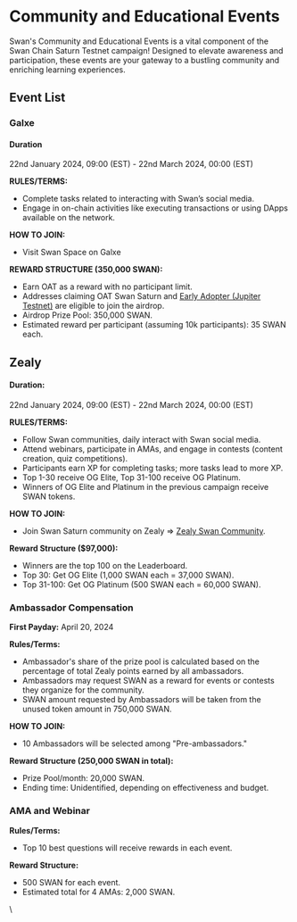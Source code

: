 # Community and Educational Events

Swan's Community and Educational Events is a vital component of the Swan Chain Saturn Testnet campaign! Designed to elevate awareness and participation, these events are your gateway to a bustling community and enriching learning experiences.

## **Event List**

### Galxe

#### Duration

22nd January 2024, 09:00 (EST) - 22nd March 2024, 00:00 (EST)

**RULES/TERMS:**

* Complete tasks related to interacting with Swan’s social media.
* Engage in on-chain activities like executing transactions or using DApps available on the network.

**HOW TO JOIN:**

* Visit Swan Space on Galxe

**REWARD STRUCTURE (350,000 SWAN):**

* Earn OAT as a reward with no participant limit.
* Addresses claiming OAT Swan Saturn and [Early Adopter (Jupiter Testnet)](https://docs.google.com/spreadsheets/d/1yS4Eh\_PWTz6PpSOra1Cgiv-vs2AtjQV\_i4ript6W0x8/edit#gid=49911947) are eligible to join the airdrop.
* Airdrop Prize Pool: 350,000 SWAN.
* Estimated reward per participant (assuming 10k participants): 35 SWAN each.

## **Zealy**

#### **Duration:**&#x20;

22nd January 2024, 09:00 (EST) - 22nd March 2024, 00:00 (EST)

**RULES/TERMS:**

* Follow Swan communities, daily interact with Swan social media.
* Attend webinars, participate in AMAs, and engage in contests (content creation, quiz competitions).
* Participants earn XP for completing tasks; more tasks lead to more XP.
* Top 1-30 receive OG Elite, Top 31-100 receive OG Platinum.
* Winners of OG Elite and Platinum in the previous campaign receive SWAN tokens.

**HOW TO JOIN:**

* Join Swan Saturn community on Zealy ⇒ [Zealy Swan Community](https://zealy.io/c/swan/questboard).

**Reward Structure ($97,000):**

* Winners are the top 100 on the Leaderboard.
* Top 30: Get OG Elite (1,000 SWAN each = 37,000 SWAN).
* Top 31-100: Get OG Platinum (500 SWAN each = 60,000 SWAN).

### **Ambassador Compensation**

**First Payday:** April 20, 2024

**Rules/Terms:**

* Ambassador's share of the prize pool is calculated based on the percentage of total Zealy points earned by all ambassadors.
* Ambassadors may request SWAN as a reward for events or contests they organize for the community.
* SWAN amount requested by Ambassadors will be taken from the unused token amount in 750,000 SWAN.

**HOW TO JOIN:**

* 10 Ambassadors will be selected among "Pre-ambassadors."

**Reward Structure (250,000 SWAN in total):**

* Prize Pool/month: 20,000 SWAN.
* Ending time: Unidentified, depending on effectiveness and budget.

### **AMA and Webinar**

**Rules/Terms:**

* Top 10 best questions will receive rewards in each event.

**Reward Structure:**

* 500 SWAN for each event.
* Estimated total for 4 AMAs: 2,000 SWAN.

\
